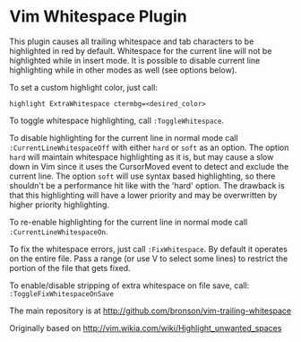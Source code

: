 Vim Whitespace Plugin
=====================
This plugin causes all trailing whitespace and tab characters to be
highlighted in red by default. Whitespace for the current line will not be highlighted
while in insert mode. It is possible to disable current line highlighting while in other
modes as well (see options below).

To set a custom highlight color, just call:
```
highlight ExtraWhitespace ctermbg=<desired_color>
```

To toggle whitespace highlighting, call `:ToggleWhitespace`.

To disable highlighting for the current line in normal mode call
`:CurrentLineWhitespaceOff` with either `hard` or `soft` as an option.
The option `hard` will maintain whitespace highlighting as it is, but may
cause a slow down in Vim since it uses the CursorMoved event to detect and 
exclude the current line.
The option `soft` will use syntax based highlighting, so there shouldn't be
a performance hit like with the 'hard' option.  The drawback is that this
highlighting will have a lower priority and may be overwritten by higher
priority highlighting.

To re-enable highlighting for the current line in normal mode
call `:CurrentLineWhitespaceOn`.

To fix the whitespace errors, just call `:FixWhitespace`. By default it
operates on the entire file. Pass a range (or use V to select some lines)
to restrict the portion of the file that gets fixed.

To enable/disable stripping of extra whitespace on file save, call: `:ToggleFixWhitespaceOnSave`

The main repository is at http://github.com/bronson/vim-trailing-whitespace

Originally based on http://vim.wikia.com/wiki/Highlight_unwanted_spaces
